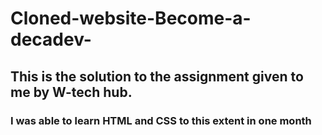 # Cloned-website-Become-a-decadev-
## This is the solution to the assignment given to me by W-tech hub. 
### I was able to learn HTML and CSS to this extent in one month
